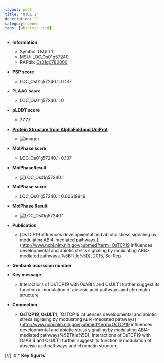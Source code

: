 ```yaml
---
layout: post
title: "OsULT1"
description: ""
category: genes
tags: [abscisic acid]
---
```


* **Information**  
    + Symbol: OsULT1  
    + MSU: [LOC_Os01g57240](http://rice.plantbiology.msu.edu/cgi-bin/ORF_infopage.cgi?orf=LOC_Os01g57240)  
    + RAPdb: [Os01g0780800](http://rapdb.dna.affrc.go.jp/viewer/gbrowse_details/irgsp1?name=Os01g0780800)  

* **PSP score**  
    + LOC_Os01g57240.1: 0.137 

* **PLAAC score**  
    + LOC_Os01g57240.1: 0 

* **pLDDT score**
    + 77.77

* **[Protein Structure from AlphaFold and UniProt](https://www.uniprot.org/uniprotkb/B9ETC5/entry#structure)**
    + ![image](https://ricepsp.github.io/images/B/AF-B9ETC5-F1.png))

* **MolPhase score**
    + LOC_Os01g57240.1: 0.137

* **MolPhaseResult**
    + ![LOC_Os01g57240.1](https://ricepsp.github.io/pictures/LOC_Os01g/LOC_Os01g57240.1.png)

* **MolPhase score**
    + LOC_Os01g57240.1: 0.00619949

* **MolPhase Result**
    + ![LOC_Os01g57240.1](https://304243504.github.io/Pictures/LOC_Os01g/LOC_Os01g57240.1.png)

* **Publication**  
    + [OsTCP19 influences developmental and abiotic stress signaling by modulating ABI4-mediated pathways.](http://www.ncbi.nlm.nih.gov/pubmed?term=OsTCP19 influences developmental and abiotic stress signaling by modulating ABI4-mediated pathways.%5BTitle%5D), 2015, Sci Rep.

* **Genbank accession number**  

* **Key message**  
    + Interactions of OsTCP19 with OsABI4 and OsULT1 further suggest its function in modulation of abscisic acid pathways and chromatin structure

* **Connection**  
    + __OsTCP19__, __OsULT1__, [OsTCP19 influences developmental and abiotic stress signaling by modulating ABI4-mediated pathways](http://www.ncbi.nlm.nih.gov/pubmed?term=OsTCP19 influences developmental and abiotic stress signaling by modulating ABI4-mediated pathways%5BTitle%5D), Interactions of OsTCP19 with OsABI4 and OsULT1 further suggest its function in modulation of abscisic acid pathways and chromatin structure

[//]: # * **Key figures**  


